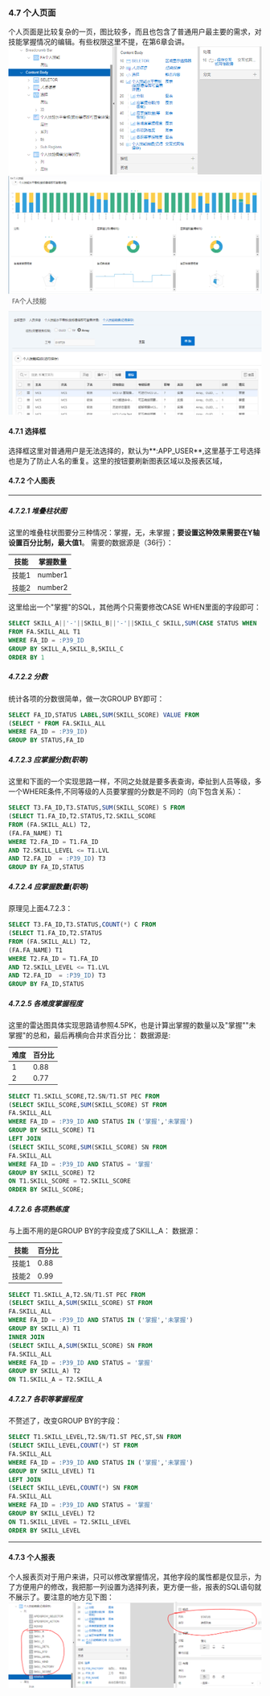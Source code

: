 ### 4.7 个人页面
个人页面是比较复杂的一页，图比较多，而且也包含了普通用户最主要的需求，对技能掌握情况的编辑。有些权限这里不提，在第6章会讲。
![](https://github.com/397179459/APEX_FA/blob/master/img/4.detil_img/471.PNG)
![](https://github.com/397179459/APEX_FA/blob/master/img/4.detil_img/472.PNG)
![](https://github.com/397179459/APEX_FA/blob/master/img/4.detil_img/473.PNG)
#### 4.7.1 选择框
选择框这里对普通用户是无法选择的，默认为**:APP_USER**,这里基于工号选择也是为了防止人名的重复。这里的按钮要刷新图表区域以及报表区域，
#### 4.7.2 个人图表

-----
##### 4.7.2.1 堆叠柱状图
这里的堆叠柱状图要分三种情况：掌握，无，未掌握；**要设置这种效果需要在Y轴设置百分比制，最大值1**。
需要的数据源是（36行）：

技能|掌握数量
--|--
技能1|number1
技能2|number2

这里给出一个"掌握"的SQL，其他两个只需要修改CASE WHEN里面的字段即可：
```sql
SELECT SKILL_A||'-'||SKILL_B||'-'||SKILL_C SKILL,SUM(CASE STATUS WHEN '掌握' THEN 1 ELSE 0 END) NOW
FROM FA.SKILL_ALL T1
WHERE FA_ID = :P39_ID
GROUP BY SKILL_A,SKILL_B,SKILL_C
ORDER BY 1
```
##### 4.7.2.2 分数
统计各项的分数很简单，做一次GROUP BY即可：
```sql
SELECT FA_ID,STATUS LABEL,SUM(SKILL_SCORE) VALUE FROM
(SELECT * FROM FA.SKILL_ALL
WHERE FA_ID = :P39_ID)
GROUP BY STATUS,FA_ID
```
##### 4.7.2.3 应掌握分数(职等)
这里和下面的一个实现思路一样，不同之处就是要多表查询，牵扯到人员等级，多一个WHERE条件,不同等级的人员要掌握的分数是不同的（向下包含关系）：
```sql
SELECT T3.FA_ID,T3.STATUS,SUM(SKILL_SCORE) S FROM 
(SELECT T1.FA_ID,T2.STATUS,T2.SKILL_SCORE
FROM (FA.SKILL_ALL) T2,
(FA.FA_NAME) T1
WHERE T2.FA_ID = T1.FA_ID
AND T2.SKILL_LEVEL <= T1.LVL
AND T2.FA_ID  = :P39_ID) T3
GROUP BY FA_ID,STATUS
```
##### 4.7.2.4 应掌握数量(职等)
原理见上面4.7.2.3：
```sql
SELECT T3.FA_ID,T3.STATUS,COUNT(*) C FROM 
(SELECT T1.FA_ID,T2.STATUS
FROM (FA.SKILL_ALL) T2,
(FA.FA_NAME) T1
WHERE T2.FA_ID = T1.FA_ID
AND T2.SKILL_LEVEL <= T1.LVL
AND T2.FA_ID  = :P39_ID) T3
GROUP BY FA_ID,STATUS
```
##### 4.7.2.5 各难度掌握程度
这里的雷达图具体实现思路请参照4.5PK，也是计算出掌握的数量以及"掌握""未掌握"的总和，最后再横向合并求百分比：
数据源是:

难度|百分比
--|--
1|0.88
2|0.77

```sql
SELECT T1.SKILL_SCORE,T2.SN/T1.ST PEC FROM 
(SELECT SKILL_SCORE,SUM(SKILL_SCORE) ST FROM
FA.SKILL_ALL 
WHERE FA_ID = :P39_ID AND STATUS IN ('掌握','未掌握')
GROUP BY SKILL_SCORE) T1
LEFT JOIN
(SELECT SKILL_SCORE,SUM(SKILL_SCORE) SN FROM
FA.SKILL_ALL 
WHERE FA_ID = :P39_ID AND STATUS = '掌握'
GROUP BY SKILL_SCORE) T2
ON T1.SKILL_SCORE = T2.SKILL_SCORE
ORDER BY SKILL_SCORE;
```
##### 4.7.2.6 各项熟练度
与上面不用的是GROUP BY的字段变成了SKILL_A：
数据源：

技能|百分比
--|--
技能1|0.88
技能2|0.99

```sql
SELECT T1.SKILL_A,T2.SN/T1.ST PEC FROM 
(SELECT SKILL_A,SUM(SKILL_SCORE) ST FROM
FA.SKILL_ALL 
WHERE FA_ID = :P39_ID AND STATUS IN ('掌握','未掌握')
GROUP BY SKILL_A) T1
INNER JOIN
(SELECT SKILL_A,SUM(SKILL_SCORE) SN FROM
FA.SKILL_ALL 
WHERE FA_ID = :P39_ID AND STATUS = '掌握'
GROUP BY SKILL_A) T2
ON T1.SKILL_A = T2.SKILL_A
```
##### 4.7.2.7 各职等掌握程度
不赘述了，改变GROUP BY的字段：
```sql
SELECT T1.SKILL_LEVEL,T2.SN/T1.ST PEC,ST,SN FROM 
(SELECT SKILL_LEVEL,COUNT(*) ST FROM
FA.SKILL_ALL 
WHERE FA_ID = :P39_ID AND STATUS IN ('掌握','未掌握')
GROUP BY SKILL_LEVEL) T1
LEFT JOIN
(SELECT SKILL_LEVEL,COUNT(*) SN FROM
FA.SKILL_ALL 
WHERE FA_ID = :P39_ID AND STATUS = '掌握'
GROUP BY SKILL_LEVEL) T2
ON T1.SKILL_LEVEL = T2.SKILL_LEVEL
ORDER BY SKILL_LEVEL
```

-------
#### 4.7.3 个人报表
个人报表页对于用户来讲，只可以修改掌握情况，其他字段的属性都是仅显示，为了方便用户的修改，我把那一列设置为选择列表，更方便一些，报表的SQL语句就不展示了。要注意的地方见下图：
![](https://github.com/397179459/APEX_FA/blob/master/img/4.detil_img/474.PNG)
